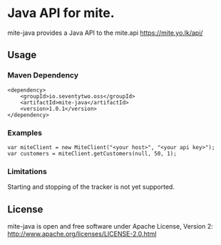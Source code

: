 # Java API for mite.

mite-java provides a Java API to the mite.api https://mite.yo.lk/api/

## Usage

### Maven Dependency

    <dependency>
        <groupId>io.seventytwo.oss</groupId>
        <artifactId>mite-java</artifactId>
        <version>1.0.1</version>
    </dependency>

### Examples

    var miteClient = new MiteClient("<your host>", "<your api key>");
    var customers = miteClient.getCustomers(null, 50, 1);

### Limitations

Starting and stopping of the tracker is not yet supported.

## License
mite-java is open and free software under Apache License, Version 2: http://www.apache.org/licenses/LICENSE-2.0.html
